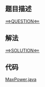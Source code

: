 ## 题目描述

[==>QUESTION<==](https://leetcode-cn.com/problems/consecutive-characters/)

## 解法

[==>SOLUTION<==](https://leetcode-cn.com/problems/consecutive-characters/solution/lian-xu-zi-fu-by-leetcode-solution-lctm/)

## 代码

[MaxPower.java](https://github.com/Marshal7cc/leetcode-java/blob/master/src/array/MaxPower.java)

